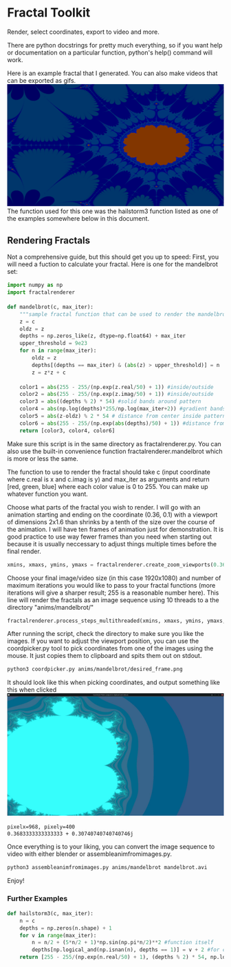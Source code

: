 # Fractal Toolkit
Render, select coordinates, export to video and more.

There are python docstrings for pretty much everything, so if you want help or documentation on a particular function, python's help() command will work.

Here is an example fractal that I generated. You can also make videos that can be exported as gifs.
![example fractal](examplegenerated.png)
The function used for this one was the hailstorm3 function listed as one of the examples somewhere below in this document.

## Rendering Fractals
Not a comprehensive guide, but this should get you up to speed:
First, you will need a fuction to calculate your fractal. Here is one for the mandelbrot set:

```python
import numpy as np
import fractalrenderer

def mandelbrot(c, max_iter):
    """sample fractal function that can be used to render the mandelbrot set"""
    z = c
    oldz = z
    depths = np.zeros_like(z, dtype=np.float64) + max_iter
    upper_threshold = 9e23
    for n in range(max_iter):
        oldz = z
        depths[(depths == max_iter) & (abs(z) > upper_threshold)] = n
        z = z*z + c

    color1 = abs(255 - 255/(np.exp(z.real/50) + 1)) #inside/outside
    color2 = abs(255 - 255/(np.exp(z.imag/50) + 1)) #inside/outside
    color3 = abs((depths % 2) * 54) #solid bands around pattern
    color4 = abs(np.log(depths)*255/np.log(max_iter+2)) #gradient bands around pattern
    color5 = abs(z-oldz) % 2 * 54 # distance from center inside pattern
    color6 = abs(255 - 255/(np.exp(abs(depths)/50) + 1)) #distance from pattern
    return [color3, color4, color6]
```

Make sure this script is in the same directory as fractalrenderer.py. You can also use the built-in convenience function fractalrenderer.mandelbrot which is more or less the same.

The function to use to render the fractal should take c (input coordinate where c.real is x and c.imag is y) and max_iter as arguments and return [red, green, blue] where each color value is 0 to 255. You can make up whatever function you want.

Choose what parts of the fractal you wish to render. I will go with an animation starting and ending on the coordinate (0.36, 0.1) with a viewport of dimensions 2x1.6 than shrinks by a tenth of the size over the course of the animation. I will have ten frames of animation just for demonstration. It is good practice to use way fewer frames than you need when starting out because it is usually neccessary to adjust things multiple times before the final render. 
```python
xmins, xmaxs, ymins, ymaxs = fractalrenderer.create_zoom_viewports(0.36, 0.1, 0.36, 0.1, 2, 0.02, 1.6, 0.016, 10)
```
Choose your final image/video size (in this case 1920x1080) and number of maximum iterations you would like to pass to your fractal functions (more iterations will give a sharper result; 255 is a reasonable number here). This line will render the fractals as an image sequence using 10 threads to a the directory "anims/mandelbrot/"
```python
fractalrenderer.process_steps_multithreaded(xmins, xmaxs, ymins, ymaxs, 1920, 1080, 255, 10, mandelbrot, 10, True, "anims")
```

After running the script, check the directory to make sure you like the images.
If you want to adjust the viewport position, you can use the coordpicker.py tool to pick coordinates from one of the images using the mouse. It just copies them to clipboard and spits them out on stdout.
```bash
python3 coordpicker.py anims/mandelbrot/desired_frame.png
```
It should look like this when picking coordinates, and output something like this when clicked
![screenshot](examplescreenshot.jpg)
```
pixelx=968, pixely=400
0.3683333333333333 + 0.30740740740740746j
```

Once everything is to your liking, you can convert the image sequence to video with either blender or assembleanimfromimages.py.
```bash
python3 assembleanimfromimages.py anims/mandelbrot mandelbrot.avi
```

Enjoy!

### Further Examples

```python
def hailstorm3(c, max_iter):
    n = c
    depths = np.zeros(n.shape) + 1
    for v in range(max_iter):
        n = n/2 + (5*n/2 + 1)*np.sin(np.pi*n/2)**2 #function itself
        depths[np.logical_and(np.isnan(n), depths == 1)] = v + 2 #for coloring
    return [255 - 255/(np.exp(n.real/50) + 1), (depths % 2) * 54, np.log(depths)*255/np.log(max_iter+2)]
```
